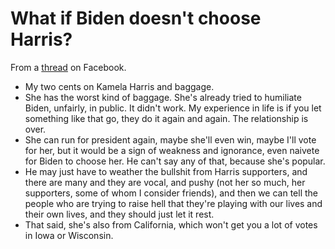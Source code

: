 # What if Biden doesn't choose Harris?
From a <a href="https://www.facebook.com/dave.winer.12/posts/1300841583456577?comment_id=1300853373455398&reply_comment_id=1301136613427074">thread</a> on Facebook.
* My two cents on Kamela Harris and baggage.
* She has the worst kind of baggage. She's already tried to humiliate Biden, unfairly, in public. It didn't work. My experience in life is if you let something like that go, they do it again and again. The relationship is over. 
* She can run for president again, maybe she'll even win, maybe I'll vote for her, but it would be a sign of weakness and ignorance, even naivete for Biden to choose her. He can't say any of that, because she's popular. 
* He may just have to weather the bullshit from Harris supporters, and there are many and they are vocal, and pushy (not her so much, her supporters, some of whom I consider friends), and then we can tell the people who are trying to raise hell that they're playing with our lives and their own lives, and they should just let it rest. 
* That said, she's also from California, which won't get you a lot of votes in Iowa or Wisconsin.

